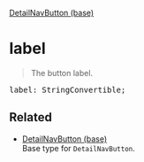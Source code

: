 [DetailNavButton (base)](DetailNavButton_base.md)

# label

> The button label.

<pre class="docgen_signature">label: StringConvertible;</pre>

## Related

- [<!--{ref:type}-->DetailNavButton (base)](DetailNavButton_base.md) \
    Base type for `DetailNavButton`.
